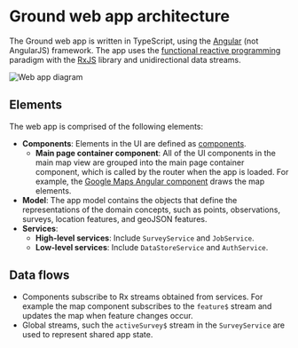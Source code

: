 <!--
  Copyright 2021 Google LLC

  Licensed under the Apache License, Version 2.0 (the "License");
  you may not use this file except in compliance with the License.
  You may obtain a copy of the License at

      https://www.apache.org/licenses/LICENSE-2.0

  Unless required by applicable law or agreed to in writing, software
  distributed under the License is distributed on an "AS IS" BASIS,
  WITHOUT WARRANTIES OR CONDITIONS OF ANY KIND, either express or implied.
  See the License for the specific language governing permissions and
  limitations under the License.
-->

# Ground web app architecture

The Ground web app is written in TypeScript, using the [Angular](https://angular.io/) (not AngularJS) framework. The app uses the [functional reactive programming](https://en.wikipedia.org/wiki/Functional_reactive_programming) paradigm with the [RxJS](https://rxjs-dev.firebaseapp.com/guide/overview) library and unidirectional data streams. 

<!---
Editable diagram source: https://docs.google.com/drawings/d/1H4oAsWstQWA38uOxDKpZPFiKyltuACj9kkVD5UGbtT4/edit
-->

![Web app diagram](web-app-diagram.png)


## Elements 

The web app is comprised of the following elements:

- **Components**: Elements in the UI are defined as [components](https://angular.io/guide/component-overview). 
    - **Main page container component**: All of the UI components in the main map view are grouped into the main page container component, which is called by the router when the app is loaded. For example, the [Google Maps Angular component](https://github.com/angular/components/tree/master/src/google-maps) draws the map elements.
- **Model**: The app model contains the objects that define the representations of the domain concepts, such as points, observations, surveys, location features, and geoJSON features.
- **Services**:
    - **High-level services**: Include `SurveyService` and `JobService`.
    - **Low-level services**: Include `DataStoreService` and `AuthService`.

## Data flows

- Components subscribe to Rx streams obtained from services. For example the map component subscribes to the `feature$` stream and updates the map when feature changes occur.
- Global streams, such the `activeSurvey$` stream in the `SurveyService` are used to represent shared app state.
